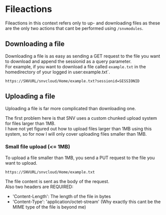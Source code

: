 # Fileactions

Fileactions in this context refers only to up- and downloading files as these are the only two actions that cant be performed using `/snvmodules`.

## Downloading a file

Downloading a file is as easy as sending a GET request to the file you want to download and append the sessionid as a query parameter.  
For example, if you want to download a file called `example.txt` in the homedirectory of your logged in user:example.txt`.

```
https://SNVURL/snvcloud/Home/example.txt?sessionid=SESSIONID
```

## Uploading a file

Uploading a file is far more complicated than downloading one.

The first problem here is that SNV uses a custom chunked upload system for files larger than 1MB.  
I have not yet figured out how to upload files larger than 1MB using this system, so for now I will only cover uploading files smaller than 1MB.

### Small file upload (<= 1MB)

To upload a file smaller than 1MB, you send a PUT request to the file you want to upload.

```
https://SNVURL/snvcloud/Home/example.txt
```

The file content is sent as the body of the request.  
Also two headers are REQUIRED:

-   'Content-Length': The length of the file in bytes
-   'Content-Type': 'application/octet-stream' (Why exactly this cant be the MIME type of the file is beyond me)
